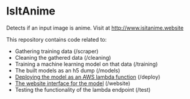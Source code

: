 # IsItAnime
Detects if an input image is anime. Visit at http://www.isitanime.website

This repository contains code related to:
  - Gathering training data (/scraper)
  - Cleaning the gathered data (/cleaning)
  - Training a machine learning model on that data (/training)
  - The built models as an h5 dump (/models)
  - [Deploying the model as an AWS lambda function](https://github.com/antonpaquin/Tensorflow-Lambda) (/deploy)
  - [The website interface for the model](http://www.isitanime.website) (/website) 
  - Testing the functionality of the lambda endpoint (/test)
